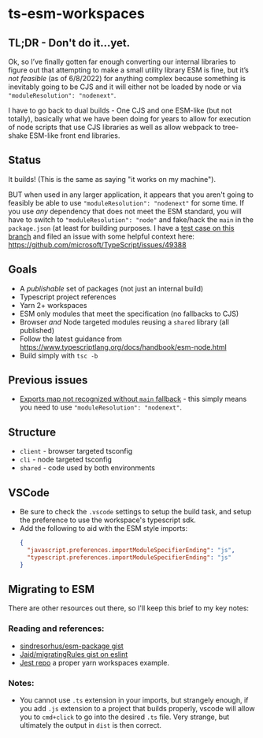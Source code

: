 # ts-esm-workspaces

## TL;DR - Don't do it...yet.

Ok, so I’ve finally gotten far enough converting our internal libraries to figure out that attempting to make a small utility library ESM is fine, but it’s _not feasible_ (as of 6/8/2022) for anything complex because something is inevitably going to be CJS and it will either not be loaded by node or via `"moduleResolution": "nodenext"`.

I have to go back to dual builds - One CJS and one ESM-like (but not totally), basically what we have been doing for years to allow for execution of node scripts that use CJS libraries as well as allow webpack to tree-shake ESM-like front end libraries.

## Status

It builds! (This is the same as saying "it works on my machine").

BUT when used in any larger application, it appears that you aren't going to feasibly be able to use `"moduleResolution": "nodenext"` for some time. If you use _any_ dependency that does not meet the ESM standard, you will have to switch to `"moduleResolution": "node"` and fake/hack the `main` in the `package.json` (at least for building purposes. I have a [test case on this branch](https://github.com/rosskevin/ts-esm-workspaces/tree/apollo-exports) and filed an issue with some helpful context here: https://github.com/microsoft/TypeScript/issues/49388

## Goals

- A _publishable_ set of packages (not just an internal build)
- Typescript project references
- Yarn 2+ workspaces
- ESM only modules that meet the specification (no fallbacks to CJS)
- Browser _and_ Node targeted modules reusing a `shared` library (all published)
- Follow the latest guidance from https://www.typescriptlang.org/docs/handbook/esm-node.html
- Build simply with `tsc -b`

## Previous issues

- [Exports map not recognized without `main` fallback](https://github.com/microsoft/TypeScript/issues/49266#issuecomment-1145219711) - this simply means you need to use `"moduleResolution": "nodenext"`.

## Structure

- `client` - browser targeted tsconfig
- `cli` - node targeted tsconfig
- `shared` - code used by both environments

## VSCode

- Be sure to check the `.vscode` settings to setup the build task, and setup the preference to use the workspace's typescript sdk.
- Add the following to aid with the ESM style imports:
  ```json
  {
    "javascript.preferences.importModuleSpecifierEnding": "js",
    "typescript.preferences.importModuleSpecifierEnding": "js"
  }
  ```

## Migrating to ESM

There are other resources out there, so I'll keep this brief to my key notes:

### Reading and references:

- [sindresorhus/esm-package gist](https://gist.github.com/sindresorhus/a39789f98801d908bbc7ff3ecc99d99c)
- [Jaid/migratingRules gist on eslint](https://gist.github.com/Jaid/164668c0151ae09d2bc81be78a203dd5)
- [Jest repo](https://github.com/facebook/jest/blob/main/package.json) a proper yarn workspaces example.

### Notes:

- You cannot use `.ts` extension in your imports, but strangely enough, if you add `.js` extension to a project that builds properly, vscode will allow you to `cmd+click` to go into the desired `.ts` file. Very strange, but ultimately the output in `dist` is then correct.

